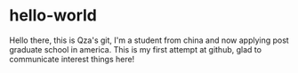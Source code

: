 # hello-world
Hello there, this is Qza's git, I'm a student from china and now applying post graduate school in america.
This is my first attempt at github, glad to communicate interest things here!
